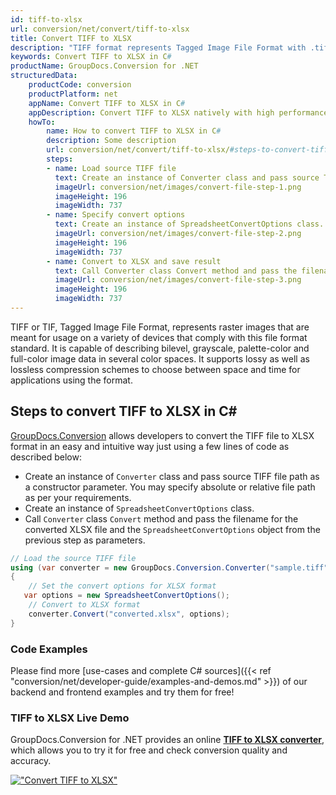 ```yaml
---
id: tiff-to-xlsx
url: conversion/net/convert/tiff-to-xlsx
title: Convert TIFF to XLSX
description: "TIFF format represents Tagged Image File Format with .tiff extension. Learn how to convert TIFF to XLSX file programmatically in C# language using GroupDocs.Conversion for .NET library."
keywords: Convert TIFF to XLSX in C#
productName: GroupDocs.Conversion for .NET
structuredData:
    productCode: conversion
    productPlatform: net
    appName: Convert TIFF to XLSX in C#
    appDescription: Convert TIFF to XLSX natively with high performance using C# language and server side GroupDocs.Conversion for .NET APIs, without the use of any software like Microsoft or Open Office.
    howTo:
        name: How to convert TIFF to XLSX in C# 
        description: Some description
        url: conversion/net/convert/tiff-to-xlsx/#steps-to-convert-tiff-to-xlsx-in-c
        steps:
        - name: Load source TIFF file 
          text: Create an instance of Converter class and pass source TIFF file path as a constructor parameter. You may specify absolute or relative file path as per your requirements. 
          imageUrl: conversion/net/images/convert-file-step-1.png
          imageHeight: 196
          imageWidth: 737
        - name: Specify convert options 
          text: Create an instance of SpreadsheetConvertOptions class.
          imageUrl: conversion/net/images/convert-file-step-2.png
          imageHeight: 196
          imageWidth: 737
        - name: Convert to XLSX and save result 
          text: Call Converter class Convert method and pass the filename for the converted HTML file and the SpreadsheetConvertOptions object from the previous step as parameters.
          imageUrl: conversion/net/images/convert-file-step-3.png
          imageHeight: 196
          imageWidth: 737
---
```


TIFF or TIF, Tagged Image File Format, represents raster images that are meant for usage on a variety of devices that comply with this file format standard. It is capable of describing bilevel, grayscale, palette-color and full-color image data in several color spaces. It supports lossy as well as lossless compression schemes to choose between space and time for applications using the format.

## Steps to convert TIFF to XLSX in C#

[GroupDocs.Conversion](https://products.groupdocs.com/conversion/net) allows developers to convert the TIFF file to XLSX format in an easy and intuitive way just using a few lines of code as described below:

* Create an instance of `Converter` class and pass source TIFF file path as a constructor parameter. You may specify absolute or relative file path as per your requirements. 
* Create an instance of `SpreadsheetConvertOptions` class.
* Call `Converter` class `Convert` method and pass the filename for the converted XLSX file and the `SpreadsheetConvertOptions` object from the previous step as parameters.

```csharp
// Load the source TIFF file
using (var converter = new GroupDocs.Conversion.Converter("sample.tiff"))
{
    // Set the convert options for XLSX format
   var options = new SpreadsheetConvertOptions();
    // Convert to XLSX format
    converter.Convert("converted.xlsx", options);
}
```

### Code Examples

Please find more [use-cases and complete C# sources]({{< ref "conversion/net/developer-guide/examples-and-demos.md" >}}) of our backend and frontend examples and try them for free!

### TIFF to XLSX Live Demo

GroupDocs.Conversion for .NET provides an online [**TIFF to XLSX converter**](https://products.groupdocs.app/conversion/tiff-to-xlsx), which allows you to try it for free and check conversion quality and accuracy.

[!["Convert TIFF to XLSX"](conversion/net/images/convert-to-xlsx/convert-tiff-to-xlsx.png)](https://products.groupdocs.app/conversion/tiff-to-xlsx)